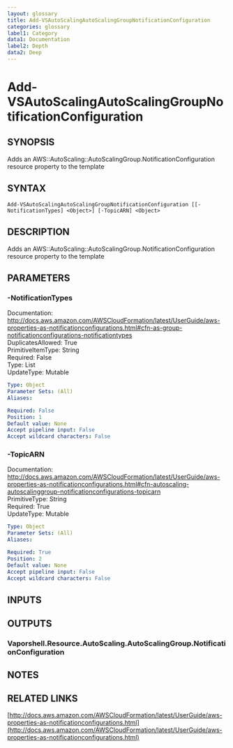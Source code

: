 ```yaml
---
layout: glossary
title: Add-VSAutoScalingAutoScalingGroupNotificationConfiguration
categories: glossary
label1: Category
data1: Documentation
label2: Depth
data2: Deep
---
```


# Add-VSAutoScalingAutoScalingGroupNotificationConfiguration

## SYNOPSIS
Adds an AWS::AutoScaling::AutoScalingGroup.NotificationConfiguration resource property to the template

## SYNTAX

```
Add-VSAutoScalingAutoScalingGroupNotificationConfiguration [[-NotificationTypes] <Object>] [-TopicARN] <Object>
```

## DESCRIPTION
Adds an AWS::AutoScaling::AutoScalingGroup.NotificationConfiguration resource property to the template

## PARAMETERS

### -NotificationTypes
Documentation: http://docs.aws.amazon.com/AWSCloudFormation/latest/UserGuide/aws-properties-as-notificationconfigurations.html#cfn-as-group-notificationconfigurations-notificationtypes    
DuplicatesAllowed: True    
PrimitiveItemType: String    
Required: False    
Type: List    
UpdateType: Mutable

```yaml
Type: Object
Parameter Sets: (All)
Aliases: 

Required: False
Position: 1
Default value: None
Accept pipeline input: False
Accept wildcard characters: False
```

### -TopicARN
Documentation: http://docs.aws.amazon.com/AWSCloudFormation/latest/UserGuide/aws-properties-as-notificationconfigurations.html#cfn-autoscaling-autoscalinggroup-notificationconfigurations-topicarn    
PrimitiveType: String    
Required: True    
UpdateType: Mutable

```yaml
Type: Object
Parameter Sets: (All)
Aliases: 

Required: True
Position: 2
Default value: None
Accept pipeline input: False
Accept wildcard characters: False
```

## INPUTS

## OUTPUTS

### Vaporshell.Resource.AutoScaling.AutoScalingGroup.NotificationConfiguration

## NOTES

## RELATED LINKS

[http://docs.aws.amazon.com/AWSCloudFormation/latest/UserGuide/aws-properties-as-notificationconfigurations.html](http://docs.aws.amazon.com/AWSCloudFormation/latest/UserGuide/aws-properties-as-notificationconfigurations.html)

